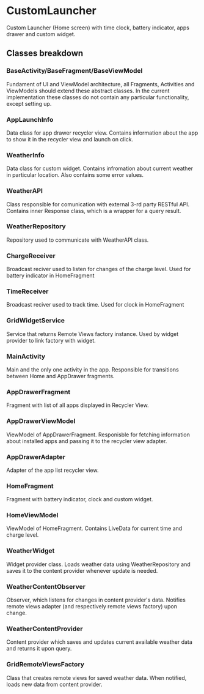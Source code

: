 # CustomLauncher

Custom Launcher (Home screen) with time clock, battery indicator, apps drawer and custom widget.

## Classes breakdown

### BaseActivity/BaseFragment/BaseViewModel

Fundament of UI and ViewModel architecture, all Fragments, Activities and ViewModels should extend these abstract classes. In the current implementation these classes do not contain any particular functionality, except setting up.

### AppLaunchInfo

Data class for app drawer recycler view. Contains information about the app to show it in the recycler view and launch on click.

### WeatherInfo

Data class for custom widget. Contains infromation about current weather in particular location. Also contains some error values.

### WeatherAPI

Class responsible for comunication with external 3-rd party RESTful API. Contains inner Response class, which is a wrapper for a query result. 

### WeatherRepository

Repository used to communicate with WeatherAPI class.

### ChargeReceiver

Broadcast reciver used to listen for changes of the charge level. Used for battery indicator in HomeFragment

### TimeReceiver

Broadcast reciver used to track time. Used for clock in HomeFragment

### GridWidgetService

Service that returns Remote Views factory instance. Used by widget provider to link factory with widget.

### MainActivity

Main and the only one activity in the app. Responsible for transitions between Home and AppDrawer fragments.

### AppDrawerFragment

Fragment with list of all apps displayed in Recycler View.

### AppDrawerViewModel

ViewModel of AppDrawerFragment. Responisble for fetching information about installed apps and passing it to the recycler view adapter.

### AppDrawerAdapter

Adapter of the app list recycler view.

### HomeFragment

Fragment with battery indicator, clock and custom widget.

### HomeViewModel

ViewModel of HomeFragment. Contains LiveData for current time and charge level.

### WeatherWidget

Widget provider class. Loads weather data using WeatherRepository and saves it to the content provider whenever update is needed. 

### WeatherContentObserver 

Observer, which listens for changes in content provider's data. Notifies remote views adapter (and respectively remote views factory) upon change.

### WeatherContentProvider 

Content provider which saves and updates current available weather data and returns it upon query.

### GridRemoteViewsFactory

Class that creates remote views for saved weather data. When notified, loads new data from content provider.
